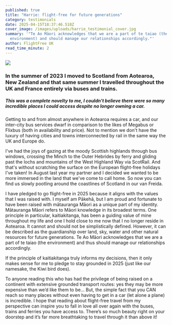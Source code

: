 ```yaml
---
published: true
title: "Harrie: flight-free for future generations"
category: testimonials
date: 2025-04-15T18:37:46.518Z
cover_image: /images/uploads/harrie_testimonial_cover.jpg
summary: '"Te Ao Māori acknowledges that we are a part of te taiao (the
  environment) and should manage our relationships accordingly."'
author: FlightFree UK
read_time_minute: 2
---
```

![](/images/uploads/harrie_testimonial_body.jpg)

### In the summer of 2023 I moved to Scotland from Aotearoa, New Zealand and that same summer I travelled throughout the UK and France entirely via buses and trains. 

##### This was a complete novelty to me, I couldn't believe there were so many incredible places I could access despite no longer owning a car.

Getting to and from almost anywhere in Aotearoa requires a car, and our inter-city bus services dwarf in comparison to the likes of Megabus or Flixbus (both in availability and price). Not to mention we don't have the luxury of having cities and towns interconnected by rail in the same way the UK and Europe do.

I've had the joys of gazing at the moody Scottish highlands through bus windows, crossing the Minch to the Outer Hebrides by ferry and gliding past the lochs and mountains of the West Highland Way via ScotRail. And that's without scratching the surface on the European flight-free holidays I've taken! In August last year my partner and I decided we wanted to be more immersed in the land that we've come to call home. So now you can find us slowly pootling around the coastlines of Scotland in our van Freida.

I have pledged to go flight-free in 2025 because it aligns with the values that I was raised with. I myself am Pākehā, but I am proud and fortunate to have been raised with mātauranga Māori as a unique part of my identity. Mātauranga Māori refers to Māori knowledge in its broadest terms. One principle in particular, kaitiakitanga, has been a guiding value of mine throughout my life and one I hold close to me now that I no longer reside in Aotearoa. It cannot and should not be simplistically defined. However, it can be described as the guardianship over land, sky, water and other natural resources for future generations. Te Ao Māori acknowledges that we are a part of te taiao (the environment) and thus should manage our relationships accordingly.

If the principle of kaitiakitanga truly informs my decisions, then it only makes sense for me to pledge to stay grounded in 2025 (just like our namesake, the Kiwi bird does).

To anyone reading this who has had the privilege of being raised on a continent with extensive grounded transport routes: yes they may be more expensive than we’d like them to be… But, the simple fact that you CAN reach so many places without even having to get in a car (let alone a plane) is incredible. I hope that reading about flight-free travel from my perspective can inspire you to fall in love all over again with the buses, trains and ferries you have access to. There’s so much beauty right on your doorstep and it’s far more breathtaking to travel through it than above it!